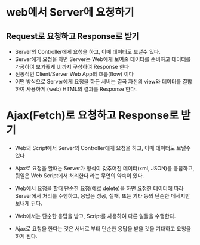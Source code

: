 # web에서 Server에 요청하기

## Request로 요청하고 Response로 받기
* Server의 Controller에게 요청을 하고, 이때 데이터도 보낼수 있다.
* Server에게 요청을 하면 Server는 Web에게 보여줄 데이터를 준비하고
데이터를 가공하여 보기좋게 UI까지 구성하여 Response 한다
* 전통적인 Client/Server Web App의 흐름(flow) 이다
* 어떤 방식으로 Server에게 요청을 하든 서버는 결국 자신의 view와 데이터를 결합하여
사용하게 (web) HTML의 결과를 Response 한다.

# Ajax(Fetch)로 요청하고 Response로 받기
* Web의 Script에서 Server의 Controller에게 요청을 하고, 이때 데이터도 보낼수 있다
* Ajax로 요청을 할때는 Server가 형식이 갖추어진 데이터(xml, JSON)를 응답하고,
뒷일은 Web Script에서 처리한다 라는 무언의 약속이 있다.

* Web에서 요청을 할때 단순한 요청(예로 delete)을 하면 요청한 데이터에 따라 
Server에서 처리를 수행하고, 응답은 성공, 실패, 또는 기타 등의 단순한 메세지만
보내게 된다.

* Web에서는 단순한 응답을 받고, Script를 사용하여 다른 일들을 수행한다.

* Ajax로 요청을 한다는 것은 서버로 부터 단순한 응답을 받을 것을 기대하고
요청을 하게 된다.